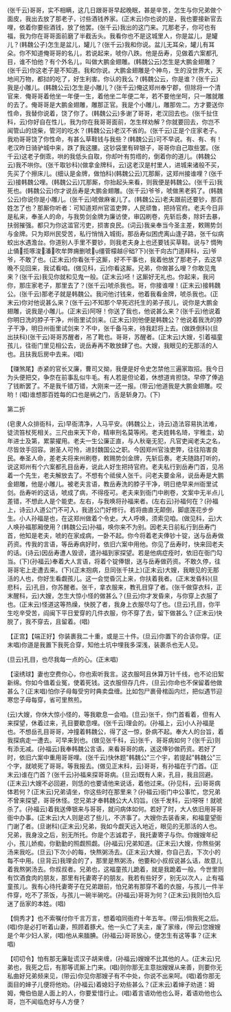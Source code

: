 <!-- { "loadSidebar": true } -->
(张千云)哥哥，实不相瞒，这几日跟哥哥早起晚眠，甚是辛苦，怎生与你兄弟做个面皮，我出去放了那老子，讨些酒钱养家。(正末云)你也说的是，我也要接新官去哩，依着你要些酒钱，放了他罢。(张千云)我出的这门来。兀那老子，你可也有福，我为你在哥哥面前磨了半截舌头。我看你也不是这城里人，你是盆儿，是罐儿？(韩魏公子)怎生是盆儿，罐儿？(张千云)我和你说。盆儿无耳朵，罐儿有耳朵。你不知道俺哥哥的名儿，若说起来，唬你八跌。他是岳寿，见做着六案都孔目，谁不怕他？有个外名儿，叫做大鹏金翅雕。(韩魏公云)怎生是大鹏金翅雕？(张千云)你这老子是不知道。我和你说。大鹏金翅雕是个神鸟，生的没世界大，天地间万物，都挝的吃了，好生利害。你认的我么？(韩魏公云，你是谁？(张千云)我是小雕儿。(韩魏公云)怎生是小雕儿？(张千云)俺这郑州奉宁郡，但除将一个清官来．俺哥哥着他坐一年便一生，着他坐二年便二年，若不要他坐呵，只一雕就雕的去了。俺哥哥是大鹏金翅雕，雕那正官。我是个小雕儿，雕那佐二。方才要送你性命，我替你说着，饶了你了。(韩魏公云)多谢了哥哥，老汉回去也。(张千扯住科，云)你好自在性儿，我为你在我哥哥面前，怎生样劝解？你就要回去，你岂不闻管山的烧柴，管河的吃水？(韩魏公云)老汉不省的。(张千云)正是个庄家老子。我劝哥哥饶了你性命，有甚么草鞋钱与我些？(韩魏公云)可不早说。有、有、有！老汉昨日骑驴城中来，跌了我这腰。这钞袋里有碎银子，哥哥你自己取些罢。(张千云)这老子倒乖，哄的我低头自取，你却叶有剪绺的，倒着你的道儿。(韩魏公云)我不哄你。(张千取钞科)(做拿金牌科，云)这老汉是村里人，进城来诸般不买，先买了个擦床儿。(细认是金牌，做怕科)(韩魏公云)兀那厮，这郑州接谁哩？(张千云)接韩魏公哩。(韩魏公云)兀那厮，你抬起头来看，则我便是韩魏公。(张千云)我死也。(韩魏公云)你才说岳寿是大鹏金翅雕。(张千云)爷爷，唬做黑老鸦了。(韩魏公云)你说你是小雕儿。(张千云)唬做麻雀儿了。(韩魏公云)老夫跟前还要钞，那百姓怎了也？那厮你听者：可知道郑州官滥吏弊，人民顽鲁，把持官府。老夫今日非是私来，奉圣人的命，与我势剑金牌为廉访使，审囚刷卷，先斩后奏，除奸去暴，扶弱摧强。都只为你这滥官污吏，损害良民。(词云)我亲奉当今圣主差，敕赐势剑与金牌。只为郑州民受苦，私行悄悄入城街。那岳寿似困虎离山逢子路，张千似病蛟出水遇澹台。你道别人手里不要钞，则我老夫身上也还要钱买草鞋。说与?
惆殉止俑揽啄浚潘吹牟弊痈删唬缰菅檬越＠础?下)(张干向古门道拜科，云)爷爷，不敢了也。(正末云)你看张千这厮，好不干事也，我着他放了那老子，去这早晚不见回来，我试看咱。(做见科，云)你看这厮。兄弟，你做甚么哩？你敢见鬼来？(张千云)我见你就和见鬼一般。(正末云)呸！这厮好无礼也。你起来，我问你，那庄家老子，那里去了？(张千云)唬杀我也。哥，你接谁哩！(正末云)接韩魏公。(张千云)那老子就是韩魏公。我问他讨钱来，他着我看金牌，唬杀我也。(正末云)你对他说甚么来？(张千云)不知那个早死迟托生的弟子孩儿，说你是大鹏金翅雕，说我是小雕儿。(正末云)阿呀！你送了我也，他说甚么来？(张千云)他说着你明日洗的脖子干净，州衙里试剑来。(正末云)则他便是韩魏公？他说着我洗的脖子干净，明日州衙里试剑来？不中，张千备马来，待我赶将上去。(做跌倒科)(旦出扶科)(张干云)哥哥苏醒者，吊了靴也。哥哥，苏醒者。(正末云)大嫂，引着福童孩儿，往衙门里见相公去，说岳寿再不敢放肆了也。大嫂，我眼见的无那活的人也。且扶我后房中去来。(唱)

【赚煞尾】赤紧的官长又廉，曹司又拗，我便是好令史怎禁他三遍家取招。我今日为头便把交，争奈在前事乱似牛毛。有人若是但论着，休想道肯担饶。早停了俸追了钱断罢了。不是我千错万错，大刚来一还一报。(带云)他道我是大鹏金翅雕。哎哟！(唱)谁想那百姓每的口也是祸之门，舌是斩身刀。(下)

第二折

(皂隶人众排衙科，云)早衙清净，人马平安。(韩魏公上，诗云)造法容易执法难，徒流笞杖死相关。三尺由来天下命，精审刑名莫等闲。老夫姓韩名琦，宇稚圭，幼年进士及第，累蒙擢用。老夫一生公廉正直，与人秋毫无犯，凡官吏闻老夫之名，尽皆敛手回容。谢圣人可怜，进封魏国公之职。今因郑州官浊吏弊，往往陷害良民。奉圣人命，差老夫将来州刷卷，敕赐势剑金牌，先斩后奏。老夫随路打听的，说这郑州有个六案都孔目岳寿，说此人好生把持官府。老夫私行到岳寿门首，见吊着一个先生，老夫解放去了。不想有个祗侯人张千。问老夫要金帛，说岳寿是大鹏金翅雕，他是小雕儿。被老夫言语，教岳寿洗的脖子干净，明日绝早来州衙里试剑。岳寿听的这话，唬成了病，不得痊可。老夫来到衙门中刷卷，文案中无半点儿差错，不想此人是个能吏。左右，与我唤将孙福来者。(左右云)孙福何在？(孙福上，诗云)人道公门不可入，我道公门好修行。若将曲直无颠倒，脚底莲花步步生。小人孙福是也，在这郑州做着个令史。大人呼唤，须索见咱。(做见科，云)大人唤孙福那厢使用？(韩魏公云)孙福，唤你来不为别。因老夫日前私行到岳寿门首，他知是老夫，唬的在家成病，一卧不起。你今将着老夫俸钞十锭，送与岳寿做药资。传我的言语，等岳寿病好时，依旧六案中用他。你见了岳寿时，快来回老夫的话。(诗云)因岳寿遭人毁谤，遣孙福到家探望。若是他病症痊时，依旧在衙门勾当。(下)(孙福云)奉着大人言语，将着个锭俸银，送与岳寿做药资。不敢久停，往哥哥宅上走遭去来。(下)(正末抱病，旦同张千扶上)(正末云)大嫂，我眼见的无那活的人也，你好生看觑孩儿。这一会觉昏沉上来，你扶着我者。(正末发昏科)(旦悲科，云)孔目，你苏醒者。张千，拿衣服来，教孔目穿了者。(张千做穿衣科，正末醒科，云)大嫂，怎生大惊小怪的做甚么？(旦云)你才发昏来，与你穿上衣服了也。(正末云)怪道这等热燥，快脱了者，我身上衣服尽勾了也。(旦云)孔目，你平生吃辛受苦，阎闽下平日爱穿的几件衣服，你不穿了去，留下做甚么？(正末云)快脱了，我不穿去，且留着。(唱)

【正宫】【端正好】你装裹我二十重，或是三十件。(旦云)你置下的合该你穿。(正末唱)你道是我置下我死合穿，知他土坑中埋我多深浅，装裹杀也无人见。

(旦云)孔目，也尽我每一点的心。(正末唱)

【滚绣球】妻也空费你心，你也索听我言。这衣服呵且休算万针千线，也不论旧絮新绵。你如今值着业冤，使着死钱。这衣服但存几件，(旦云)你命也不保留着他做甚么？(正末唱)怕你子母每受穷时典卖盘缠。比如包尸裹骨棺函内烂，把似遇节迎寒您子母每穿，省可里熬煎。

(云)大嫂，你休大惊小怪的，等我歇息一会咱。(旦云)张千，你门首看着，但有人来探望，休着过来，孔目要歇息哩。(张千云)理会的。(孙福上，云)小人孙福是也。不想岳孔目哥哥，冲撞着韩魏公，得了这一惊，卧病不起。奉大人的台旨，着我探病走一遭去。可早来到也。(做见张千科，云)张千，哥哥病如何？(张千云)则有添无减。(孙福云)我奉韩魏公言语，来看哥哥的病，送这俸钞做药资。若好了时，依旧六案中重用哥哥哩。(张千云)快休题"韩魏公"三个宇，若提起"韩魏公"三个字，就唬死了哥哥。等我报去。(做见正末科，云)哥哥，有孙福在于门首。(正末云)谁在门首？(张千云)孙福来探哥哥病。(旦云)既有人来，孔目，我且回避。(正末云)大嫂不必回避，则恁的也要请他来说话，着他过来。(孙见科，云)哥哥病体若何？(正末云)兄弟请坐，你这些时在那里来？(孙福云)衙门中公事忙，您兄弟不曾来探望，哥哥休怪。您兄弟才奉韩魏公大人钧旨。(张千发科，云)呀呀！就唬杀了。(孙福云)着我送俸银来与哥哥，就问病体如何。若好了时，大人依旧用哥哥衙中办事。(正末云)大人则是迟了些儿，不济事了。大嫂你去装香来，和福童望衙门谢了者。(旦谢科)(正末云)兄弟，我如今觑天远入地近，眼见的无那活的人也。兄弟，我身没之后，别无所托。你是个志诚君子，我托妻寄子与你。你嫂嫂年纪小，孩儿娇痴，你勤勤的照觑照觑。(孙福云)兄弟知道。(正末云)大嫂，你熬些粥汤来我吃。(旦云)下次小的每，快熬粥汤去。(正末云)大嫂，你自己去，下次小的每不中用。(旦背云)我理会的了，那里是熬粥汤，他要和小叔叔说甚么话，故意儿着我熬粥汤去。你叔叔者。兄弟也，这福童孩儿跪着，就是我跪着一般。今世里则有饮酒食肉的朋友，那里有托妻寄子的朋友。我若有些好歹，别无以次人，止有福童孩儿。我有心待托妻寄子在兄弟跟前，怕兄弟有那穿不着的衣服，与孩儿一件半件穿，吃不了茶饭，与孩儿一碗半碗吃。(孙福云)哥哥为何？(正末云)我则怕久后迷了岳家的本姓。(唱)

【倘秀才】也不索嘱付你千言万言，想着咱同衙府十年五年。(带云)倘我死之后。(唱)你是必打听着山妻，照顾着豚犬。他一头亡了夫主，废了家缘，(带云)您嫂嫂是个年少妇人家，(唱)他从来腼腆。(孙福云)哥哥放心，便怎生有这等事？(正末唱)

【叨叨令】怕有那无廉耻谎汉子胡来缠，(孙福云)嫂嫂不比其他的人。(正末云)兄弟也，我死之后，有那等谎厮上门来。(唱)则你那无主意拙嫂嫂从来善，则要你无私曲好兄弟频来见，(带云)你见你那嫂子有不中处，你说不出来呵。(唱)着你那无面目的婶子儿便将他劝。(孙福云)着媳妇子劝些甚么？(正末云)着婶子劝道：姆姆，俺伯伯是人面上的人，你要爱惜行止。(唱)着言语劝他也么哥，着语劝他也么哥，岂不闻临危好与人方便？

